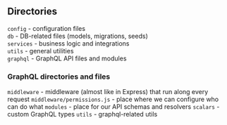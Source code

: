 ## Directories

`config` - configuration files  
`db` - DB-related files (models, migrations, seeds)  
`services` - business logic and integrations  
`utils` - general utilities  
`graphql` - GraphQL API files and modules

### GraphQL directories and files

`middleware` - middleware (almost like in Express) that run along every request
`middleware/permissions.js` - place where we can configure who can do what
`modules` - place for our API schemas and resolvers
`scalars` - custom GraphQL types
`utils` - graphql-related utils
